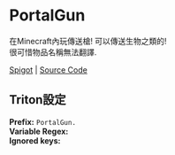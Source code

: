 # PortalGun

在Minecraft內玩傳送槍! 可以傳送生物之類的! <br>
很可惜物品名稱無法翻譯.

[Spigot](https://www.spigotmc.org/resources/portalgun-1-8-1-16.44746/) | [Source Code](https://github.com/rogermiranda1000/PortalGun)

## Triton設定

**Prefix:** `PortalGun.`  
**Variable Regex:** ` `  
**Ignored keys:**

```

```
